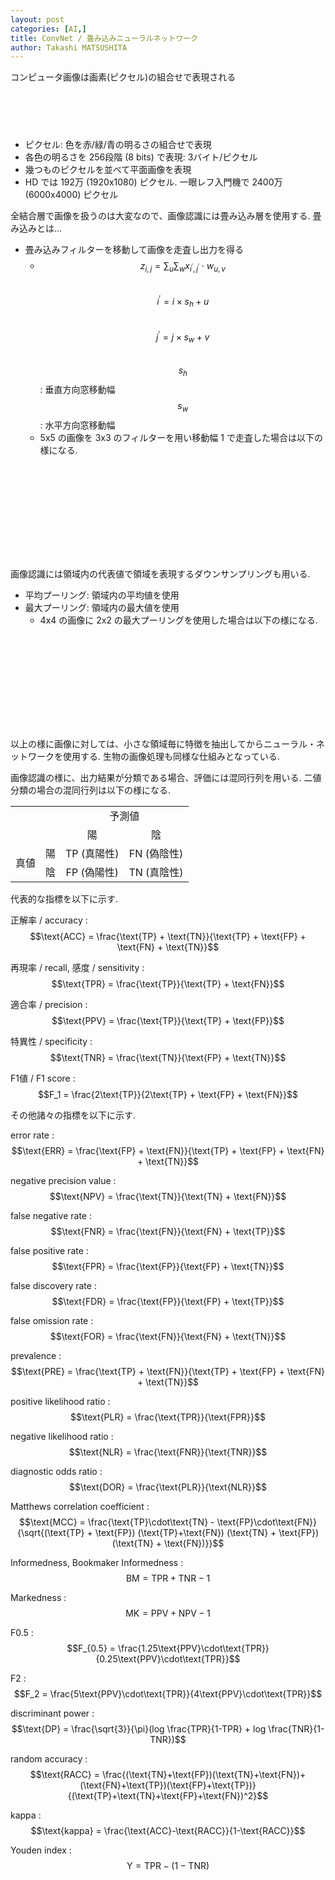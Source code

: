 ```yaml
---
layout: post
categories: [AI,]
title: ConvNet / 畳み込みニューラルネットワーク
author: Takashi MATSUSHITA
---
```


コンピュータ画像は画素(ピクセル)の組合せで表現される

<div align="center">
<svg xmlns="http://www.w3.org/2000/svg" width="270" height="60" viewBox="0 0 90 20">
  {% include figures/RGB_image.svg %}
</svg>
</div>

* ピクセル: 色を赤/緑/青の明るさの組合せで表現
* 各色の明るさを 256段階 (8 bits) で表現: 3バイト/ピクセル
* 幾つものピクセルを並べて平面画像を表現
* HD では 192万 (1920x1080) ピクセル. 一眼レフ入門機で 2400万 (6000x4000) ピクセル

全結合層で画像を扱うのは大変なので、画像認識には畳み込み層を使用する. 畳み込みとは...

* 畳み込みフィルターを移動して画像を走査し出力を得る
  * $$z_{i,j} = \sum_{u}\sum_{w} x_{i^\prime, j^\prime}\cdot w_{u,v}$$<br/>
    $$i^\prime = i \times s_h + u$$<br/>
    $$j^\prime = j \times s_w + v$$<br/>
    $$s_h$$: 垂直方向窓移動幅<br/>
    $$s_w$$: 水平方向窓移動幅
  * 5x5 の画像を 3x3 のフィルターを用い移動幅 1 で走査した場合は以下の様になる.

<div align="center">
<svg xmlns="http://www.w3.org/2000/svg" width="400" height="150" viewBox="0 0 400 150">
  {% include figures/convolution.svg %}
</svg>
</div>

画像認識には領域内の代表値で領域を表現するダウンサンプリングも用いる.
* 平均プーリング: 領域内の平均値を使用
* 最大プーリング: 領域内の最大値を使用
  * 4x4 の画像に 2x2 の最大プーリングを使用した場合は以下の様になる.

<div align="center">
<svg xmlns="http://www.w3.org/2000/svg" width="300" height="150" viewBox="0 0 300 150">
  {% include figures/maxpooling.svg %}
</svg>
</div>

以上の様に画像に対しては、小さな領域毎に特徴を抽出してからニューラル・ネットワークを使用する. 生物の画像処理も同様な仕組みとなっている.

画像認識の様に、出力結果が分類である場合、評価には混同行列を用いる. 二値分類の場合の混同行列は以下の様になる.

<table>
  <tr>
    <td></td><td></td><td colspan="2" style="text-align: center">予測値</td>
  </tr>
  <tr>
    <td></td><td></td><td style="text-align: center">陽</td><td style="text-align: center">陰</td>
  </tr>
  <tr>
    <td rowspan="2" style="text-align: center">真値</td><td style="text-align: center">陽</td><td style="text-align: center">TP (真陽性)</td><td style="text-align: center">FN (偽陰性)</td>
  </tr>
  <tr>
    <td style="text-align: center">陰</td><td style="text-align: center">FP (偽陽性)</td><td style="text-align: center">TN (真陰性)</td>
  </tr>
</table>

代表的な指標を以下に示す.

正解率 / accuracy
: $$\text{ACC} = \frac{\text{TP} + \text{TN}}{\text{TP} + \text{FP} + \text{FN} + \text{TN}}$$

再現率 / recall, 感度 / sensitivity
: $$\text{TPR} = \frac{\text{TP}}{\text{TP} + \text{FN}}$$

適合率 / precision
: $$\text{PPV} = \frac{\text{TP}}{\text{TP} + \text{FP}}$$

特異性 / specificity
: $$\text{TNR} = \frac{\text{TN}}{\text{FP} + \text{TN}}$$

F1値 / F1 score
: $$F_1 = \frac{2\text{TP}}{2\text{TP} + \text{FP} + \text{FN}}$$


その他諸々の指標を以下に示す.

error rate
: $$\text{ERR} = \frac{\text{FP} + \text{FN}}{\text{TP} + \text{FP} + \text{FN} + \text{TN}}$$

negative precision value
: $$\text{NPV} = \frac{\text{TN}}{\text{TN} + \text{FN}}$$

false negative rate
: $$\text{FNR} = \frac{\text{FN}}{\text{FN} + \text{TP}}$$

false positive rate
: $$\text{FPR} = \frac{\text{FP}}{\text{FP} + \text{TN}}$$

false discovery rate
: $$\text{FDR} = \frac{\text{FP}}{\text{FP} + \text{TP}}$$

false omission rate
: $$\text{FOR} = \frac{\text{FN}}{\text{FN} + \text{TN}}$$

prevalence
: $$\text{PRE} = \frac{\text{TP} + \text{FN}}{\text{TP} + \text{FP} + \text{FN} + \text{TN}}$$

positive likelihood ratio
: $$\text{PLR} = \frac{\text{TPR}}{\text{FPR}}$$

negative likelihood ratio
: $$\text{NLR} = \frac{\text{FNR}}{\text{TNR}}$$

diagnostic odds ratio
: $$\text{DOR} = \frac{\text{PLR}}{\text{NLR}}$$

Matthews correlation coefficient
: $$\text{MCC} = \frac{\text{TP}\cdot\text{TN} - \text{FP}\cdot\text{FN}}{\sqrt{(\text{TP} + \text{FP}) (\text{TP}+\text{FN}) (\text{TN} + \text{FP}) (\text{TN} + \text{FN})}}$$

Informedness, Bookmaker Informedness
: $$\text{BM} = \text{TPR} + \text{TNR} - 1$$

Markedness
: $$\text{MK} = \text{PPV} + \text{NPV} - 1$$

F0.5
: $$F_{0.5} = \frac{1.25\text{PPV}\cdot\text{TPR}}{0.25\text{PPV}\cdot\text{TPR}}$$

F2
: $$F_2 = \frac{5\text{PPV}\cdot\text{TPR}}{4\text{PPV}\cdot\text{TPR}}$$

discriminant power
: $$\text{DP} = \frac{\sqrt{3}}{\pi}(log \frac{TPR}{1-TPR} + log \frac{TNR}{1-TNR})$$

random accuracy
: $$\text{RACC} = \frac{(\text{TN}+\text{FP})(\text{TN}+\text{FN})+(\text{FN}+\text{TP})(\text{FP}+\text{TP})}{(\text{TP}+\text{TN}+\text{FP}+\text{FN})^2}$$

kappa
: $$\text{kappa} = \frac{\text{ACC}-\text{RACC}}{1-\text{RACC}}$$

Youden index
: $$\text{Y} = \text{TPR}-(1-\text{TNR})$$

